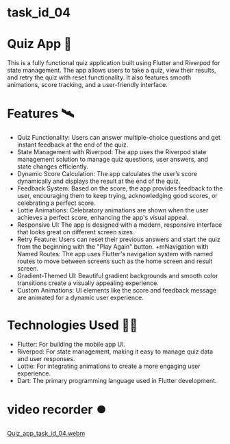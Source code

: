 # task_id_04
# Quiz App 🤞
   This is a fully functional quiz application built using Flutter and Riverpod for state management. The app allows users to take a quiz, view their results, and retry the quiz with reset functionality. It also features smooth animations, 
   score tracking, and a user-friendly interface.

# Features 🛰️
+ Quiz Functionality: Users can answer multiple-choice questions and get instant feedback at the end of the quiz.
+ State Management with Riverpod: The app uses the Riverpod state management solution to manage quiz questions, user answers, and state changes efficiently.
+ Dynamic Score Calculation: The app calculates the user’s score dynamically and displays the result at the end of the quiz.
+ Feedback System: Based on the score, the app provides feedback to the user, encouraging them to keep trying, acknowledging good scores, or celebrating a perfect score.
+ Lottie Animations: Celebratory animations are shown when the user achieves a perfect score, enhancing the app's visual appeal.
+ Responsive UI: The app is designed with a modern, responsive interface that looks great on different screen sizes.
+ Retry Feature: Users can reset their previous answers and start the quiz from the beginning with the "Play Again" button.
+mNavigation with Named Routes: The app uses Flutter's navigation system with named routes to move between screens such as the home screen and result screen.
+ Gradient-Themed UI: Beautiful gradient backgrounds and smooth color transitions create a visually appealing experience.
+ Custom Animations: UI elements like the score and feedback message are animated for a dynamic user experience.
# Technologies Used 👨‍💻
+ Flutter: For building the mobile app UI.
+ Riverpod: For state management, making it easy to manage quiz data and user responses.
+ Lottie: For integrating animations to create a more engaging user experience.
+ Dart: The primary programming language used in Flutter development.
# video recorder ⏺️
 [Quiz_app_task_id_04.webm](https://github.com/user-attachments/assets/5887e117-d6af-463e-a59d-65077bab547a)
